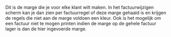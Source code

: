 Dit is de marge die je voor elke klant wilt maken. In het factuurwijzigen scherm kan je dan zien per factuurregel of deze marge gehaald is en krijgen de regels die niet aan de marge voldoen een kleur. Ook is het mogelijk om een factuur niet te mogen printen indien de marge op de gehele factuur lager is dan de hier ingevoerde marge.